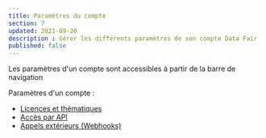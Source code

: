 ```yaml
---
title: Paramètres du compte
section: 7
updated: 2021-09-20
description : Gérer les différents paramètres de son compte Data Fair
published: false
---
```

Les paramètres d'un compte sont accessibles à partir de la barre de navigation

Paramètres d'un compte :
* [Licences et thématiques](./user-guide/licences-thematics)
* [Accès par API](./user-guide/api)
* [Appels extérieurs (Webhooks)](./user-guide/webhooks)  
